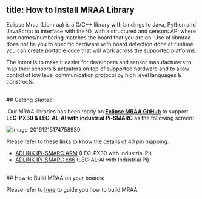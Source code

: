 title: How to Install MRAA Library
---

Eclipse Mraa (Libmraa) is a C/C++ library with bindings to Java, Python and JavaScript to interface with the IO, with a structured and sensors API where port names/numbering matches the board that you are on. Use of libmraa does not tie you to specific hardware with board detection done at runtime you can create portable code that will work across the supported platforms.

The intent is to make it easier for developers and sensor manufacturers to map their sensors & actuators on top of supported hardware and to allow control of low level communication protocol by high level languages & constructs.


<br>
## Getting Started

​		Our MRAA libraries has been ready on [**Eclipse MRAA GitHub**]( https://github.com/eclipse/mraa) to support **LEC-PX30 & LEC-AL-AI with industrial Pi-SMARC** as the following screen:

![image-20191215174758939](HowToInstallMRAA.assets/image-20191215174758939.png)



Please refer to these links to know the details of 40 pin mapping:

* [ADLINK IPi-SMARC ARM](https://github.com/eclipse/mraa/blob/master/docs/adlink_ipi_arm.md) (LEC-PX30 with Industrial Pi)
* [ADLINK IPi-SMARC x86](https://github.com/eclipse/mraa/blob/master/docs/adlink_ipi_x86.md) (LEC-AL-AI with Industrial Pi)


<br>
## How to Build MRAA on your boards:

Please refer to [here](https://github.com/eclipse/mraa/blob/master/docs/building.md) to guide you how to build MRAA
